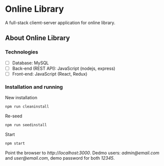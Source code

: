 # Online Library

A full-stack cliemt-server application for online library.
## About Online Library

### Technologies

- [ ] Database: MySQL
- [ ] Back-end (REST API): JavaScript (nodejs, express)
- [ ] Front-end: JavaScript (React, Redux)

### Installation and running

New installation

```bash
npm run cleaninstall
```

Re-seed

```bash
npm run seedinstall
```

Start

```bash
npm start
```

Point the browser to _http://localhost:3000_. Dedmo users: _admin@email.com_ and _user@email.com_, demo password for both _12345_.
